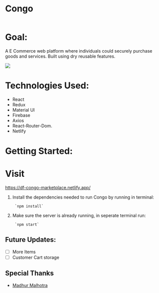 # Congo


![]()




# Goal:
A E Commerce web platform where individuals could securely purchase goods and services. Built using dry reusable features. 




![](https://media.giphy.com/media/SOhOaYiqgWUcixQ93T/giphy.gif)





# Technologies Used:
- React
- Redux
- Material UI
- Firebase
- Axios
- React-Router-Dom.
- Netlify

# Getting Started:
# Visit 
 https://df-congo-marketplace.netlify.app/


1. Install the dependencies needed to run Congo by running in terminal:

        `npm install`

2. Make sure the server is already running, in seperate terminal run:
 
        `npm start`
     
## Future Updates:
- [ ] More Items
- [ ] Customer Cart storage

## Special Thanks
* [Madhur Malhotra](https://www.linkedin.com/in/madhurxyz/)
